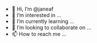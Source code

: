 - 👋 Hi, I’m @janeaf
- 👀 I’m interested in ...
- 🌱 I’m currently learning ...
- 💞️ I’m looking to collaborate on ...
- 📫 How to reach me ...

<!---
janeaf/janeaf is a ✨ special ✨ repository because its `README.md` (this file) appears on your GitHub profile.
You can click the Preview link to take a look at your changes.
--->
